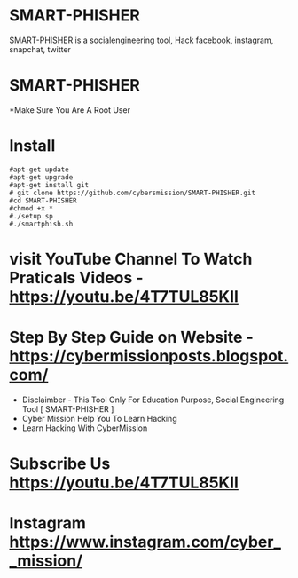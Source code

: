 # SMART-PHISHER
SMART-PHISHER is a socialengineering tool, Hack facebook, instagram, snapchat, twitter
# SMART-PHISHER
 
 *Make Sure You Are A Root User
# Install
``````
#apt-get update
#apt-get upgrade
#apt-get install git
# git clone https://github.com/cybersmission/SMART-PHISHER.git
#cd SMART-PHISHER
#chmod +x *
#./setup.sp
#./smartphish.sh
``````
# visit YouTube Channel To Watch Praticals Videos -  https://youtu.be/4T7TUL85KII
# Step By Step Guide on Website - https://cybermissionposts.blogspot.com/


* Disclaimber - This Tool Only For Education Purpose, Social Engineering Tool [ SMART-PHISHER ] 
* Cyber Mission Help You To Learn Hacking
* Learn Hacking With CyberMission

# Subscribe Us https://youtu.be/4T7TUL85KII
# Instagram https://www.instagram.com/cyber__mission/
